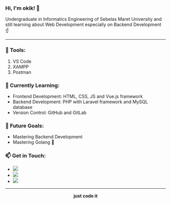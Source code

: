 ### Hi, I'm okik! 🙌
Undergraduate in Informatics Engineering of Sebelas Maret University and still learning about Web Development especially on Backend Development ☝
<hr>

### <b>🔧 Tools:</b>
<ol>
  <li> VS Code</li>
  <li> XAMPP</li>
  <li> Postman</li>
</ol>

### <b>🌱 Currently Learning:</b>
<ul>
  <li>Frontend Development: HTML, CSS, JS and Vue.js framework</li>
  <li>Backend Development: PHP with Laravel framework and MySQL database</li>
  <li>Version Control: GitHub and GitLab</li>
</ul>

### <b>🚀 Future Goals:</b>
<ul>
  <li>Mastering Backend Development</li>
  <li>Mastering Golang 👀</li>
</ul>

### <b>📫 Get in Touch:</b>
<ul>
  <li><a href="mailto:bagusoki@student.uns.ac.id"><img src="https://img.shields.io/badge/Gmail-D14836?style=for-the-badge&logo=gmail&logoColor=white" /></a></li>
  <li><a href="https://www.instagram.com/_okikkk"><img src="https://img.shields.io/badge/Instagram-E4405F?style=for-the-badge&logo=instagram&logoColor=white" /></a></li>
  <li><a href="https://www.linkedin.com/in/bagusokiwn"><img src="https://img.shields.io/badge/LinkedIn-0077B5?style=for-the-badge&logo=linkedin&logoColor=white" /></a></li>
</ul>
<hr>

<p align="center">
  <b>just code it</b>
</p>

